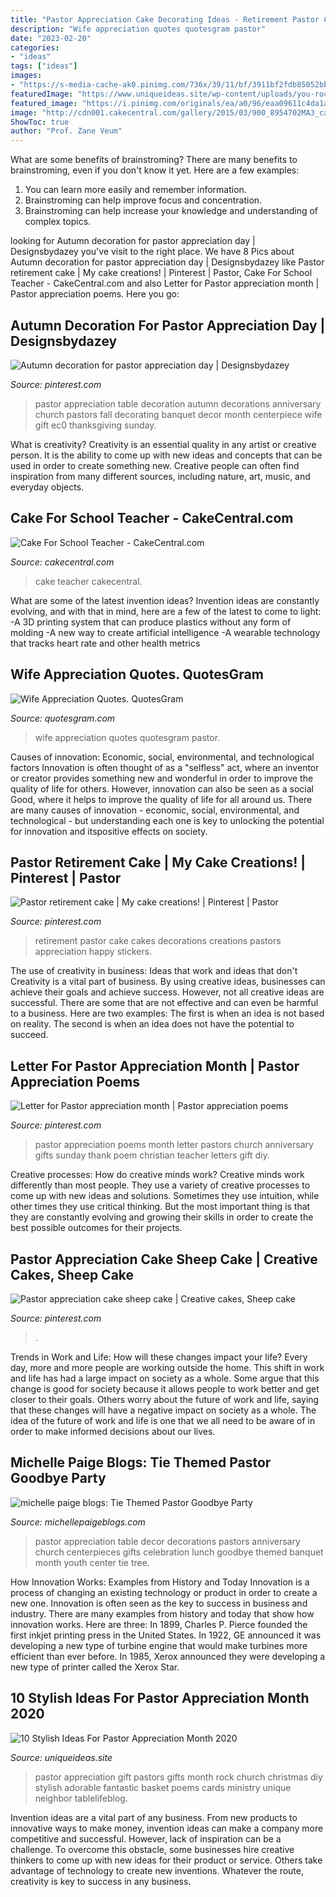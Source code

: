 ```yaml
---
title: "Pastor Appreciation Cake Decorating Ideas - Retirement Pastor Cake Cakes Decorations Creations Pastors Appreciation Happy Stickers"
description: "Wife appreciation quotes quotesgram pastor"
date: "2023-02-20"
categories:
- "ideas"
tags: ["ideas"]
images:
- "https://s-media-cache-ak0.pinimg.com/736x/39/11/bf/3911bf2fdb85052bb18cfa4cd37d9d3b.jpg"
featuredImage: "https://www.uniqueideas.site/wp-content/uploads/you-rock-adorable-pastor-appreciation-gift-for-pastor-appreciation.jpg"
featured_image: "https://i.pinimg.com/originals/ea/a0/96/eaa09611c4da1a089027a574d898ba76.jpg"
image: "http://cdn001.cakecentral.com/gallery/2015/03/900_8954702MA3_cake-for-school-teacher.jpg"
ShowToc: true
author: "Prof. Zane Veum"
---
```



What are some benefits of brainstroming?
There are many benefits to brainstroming, even if you don't know it yet. Here are a few examples: 
1. You can learn more easily and remember information. 
2. Brainstroming can help improve focus and concentration. 
3. Brainstroming can help increase your knowledge and understanding of complex topics.

	

		
looking for Autumn decoration for pastor appreciation day | Designsbydazey you've visit to the right place. We have 8 Pics about Autumn decoration for pastor appreciation day | Designsbydazey like Pastor retirement cake | My cake creations! | Pinterest | Pastor, Cake For School Teacher - CakeCentral.com and also Letter for Pastor appreciation month | Pastor appreciation poems. Here you go:
		
    
## Autumn Decoration For Pastor Appreciation Day | Designsbydazey

<img loading=lazy src="https://s-media-cache-ak0.pinimg.com/736x/10/a3/87/10a3875c817f97035dd1ef2473478e80.jpg" onerror="this.onerror=null;this.src='https://tse4.mm.bing.net/th?id=OIP.AtD0jFW79jh2FIu_CUr7xAHaJ3&amp;pid=15.1';" alt="Autumn decoration for pastor appreciation day | Designsbydazey">

_Source: pinterest.com_

>pastor appreciation table decoration autumn decorations anniversary church pastors fall decorating banquet decor month centerpiece wife gift ec0 thanksgiving sunday. 

	

What is creativity?
Creativity is an essential quality in any artist or creative person. It is the ability to come up with new ideas and concepts that can be used in order to create something new. Creative people can often find inspiration from many different sources, including nature, art, music, and everyday objects.

    
## Cake For School Teacher - CakeCentral.com

<img loading=lazy src="http://cdn001.cakecentral.com/gallery/2015/03/900_8954702MA3_cake-for-school-teacher.jpg" onerror="this.onerror=null;this.src='https://tse4.mm.bing.net/th?id=OIP.EbrWKyJT3jNvv5vp4WsTXwHaJ4&amp;pid=15.1';" alt="Cake For School Teacher - CakeCentral.com">

_Source: cakecentral.com_

>cake teacher cakecentral. 

	

What are some of the latest invention ideas?
Invention ideas are constantly evolving, and with that in mind, here are a few of the latest to come to light: 
-A 3D printing system that can produce plastics without any form of molding 
-A new way to create artificial intelligence 
-A wearable technology that tracks heart rate and other health metrics

    
## Wife Appreciation Quotes. QuotesGram

<img loading=lazy src="https://cdn.quotesgram.com/img/35/30/647297054-Wife_Pastor_Appreciation_card.jpg" onerror="this.onerror=null;this.src='https://tse1.mm.bing.net/th?id=OIP.MNs2jVXP5tgAkHRAmLHzegHaIr&amp;pid=15.1';" alt="Wife Appreciation Quotes. QuotesGram">

_Source: quotesgram.com_

>wife appreciation quotes quotesgram pastor. 

	

Causes of innovation: Economic, social, environmental, and technological factors
Innovation is often thought of as a "selfless" act, where an inventor or creator provides something new and wonderful in order to improve the quality of life for others. However, innovation can also be seen as a social Good, where it helps to improve the quality of life for all around us. There are many causes of innovation - economic, social, environmental, and technological - but understanding each one is key to unlocking the potential for innovation and itspositive effects on society.

    
## Pastor Retirement Cake | My Cake Creations! | Pinterest | Pastor

<img loading=lazy src="https://s-media-cache-ak0.pinimg.com/736x/39/11/bf/3911bf2fdb85052bb18cfa4cd37d9d3b.jpg" onerror="this.onerror=null;this.src='https://tse2.mm.bing.net/th?id=OIP.7LWHeDxUdHC9_Ji5miL7EgHaJ3&amp;pid=15.1';" alt="Pastor retirement cake | My cake creations! | Pinterest | Pastor">

_Source: pinterest.com_

>retirement pastor cake cakes decorations creations pastors appreciation happy stickers. 

	

The use of creativity in business: Ideas that work and ideas that don't
Creativity is a vital part of business. By using creative ideas, businesses can achieve their goals and achieve success. However, not all creative ideas are successful. There are some that are not effective and can even be harmful to a business. Here are two examples: The first is when an idea is not based on reality. The second is when an idea does not have the potential to succeed.

    
## Letter For Pastor Appreciation Month | Pastor Appreciation Poems

<img loading=lazy src="https://i.pinimg.com/736x/ff/24/56/ff24560c0122aaf5daee1feef9d51f86--pastor-appreciation-month-poems.jpg" onerror="this.onerror=null;this.src='https://tse2.mm.bing.net/th?id=OIP.ItwqoZlgOKtJiIYLqok66gHaJ3&amp;pid=15.1';" alt="Letter for Pastor appreciation month | Pastor appreciation poems">

_Source: pinterest.com_

>pastor appreciation poems month letter pastors church anniversary gifts sunday thank poem christian teacher letters gift diy. 

	

Creative processes: How do creative minds work?
Creative minds work differently than most people. They use a variety of creative processes to come up with new ideas and solutions. Sometimes they use intuition, while other times they use critical thinking. But the most important thing is that they are constantly evolving and growing their skills in order to create the best possible outcomes for their projects.

    
## Pastor Appreciation Cake Sheep Cake | Creative Cakes, Sheep Cake

<img loading=lazy src="https://i.pinimg.com/originals/ea/a0/96/eaa09611c4da1a089027a574d898ba76.jpg" onerror="this.onerror=null;this.src='https://tse1.mm.bing.net/th?id=OIP.Stp0-xrPpXwcRS6mpP6auwHaJ4&amp;pid=15.1';" alt="Pastor appreciation cake sheep cake | Creative cakes, Sheep cake">

_Source: pinterest.com_

>. 

	

Trends in Work and Life: How will these changes impact your life?
Every day, more and more people are working outside the home. This shift in work and life has had a large impact on society as a whole. Some argue that this change is good for society because it allows people to work better and get closer to their goals. Others worry about the future of work and life, saying that these changes will have a negative impact on society as a whole. The idea of the future of work and life is one that we all need to be aware of in order to make informed decisions about our lives.

    
## Michelle Paige Blogs: Tie Themed Pastor Goodbye Party

<img loading=lazy src="http://3.bp.blogspot.com/-qIVAUJZQzks/Te0W-NglamI/AAAAAAAABVQ/MAF5PcJwU9s/s1600/DSC05187.JPG" onerror="this.onerror=null;this.src='https://tse4.mm.bing.net/th?id=OIP.if9ctPNnEAYsmMbXMwBbSAHaE7&amp;pid=15.1';" alt="michelle paige blogs: Tie Themed Pastor Goodbye Party">

_Source: michellepaigeblogs.com_

>pastor appreciation table decor decorations pastors anniversary church centerpieces gifts celebration lunch goodbye themed banquet month youth center tie tree. 

	

How Innovation Works: Examples from History and Today
Innovation is a process of changing an existing technology or product in order to create a new one. Innovation is often seen as the key to success in business and industry. There are many examples from history and today that show how innovation works. Here are three: 
In 1899, Charles P. Pierce founded the first inkjet printing press in the United States.
In 1922, GE announced it was developing a new type of turbine engine that would make turbines more efficient than ever before. 
In 1985, Xerox announced they were developing a new type of printer called the Xerox Star.

    
## 10 Stylish Ideas For Pastor Appreciation Month 2020

<img loading=lazy src="https://www.uniqueideas.site/wp-content/uploads/you-rock-adorable-pastor-appreciation-gift-for-pastor-appreciation.jpg" onerror="this.onerror=null;this.src='https://tse1.mm.bing.net/th?id=OIP.5HkZcj_JZAoDERfK6VCQrgHaLT&amp;pid=15.1';" alt="10 Stylish Ideas For Pastor Appreciation Month 2020">

_Source: uniqueideas.site_

>pastor appreciation gift pastors gifts month rock church christmas diy stylish adorable fantastic basket poems cards ministry unique neighbor tablelifeblog. 

	

Invention ideas are a vital part of any business. From new products to innovative ways to make money, invention ideas can make a company more competitive and successful. However, lack of inspiration can be a challenge. To overcome this obstacle, some businesses hire creative thinkers to come up with new ideas for their product or service. Others take advantage of technology to create new inventions. Whatever the route, creativity is key to success in any business.


